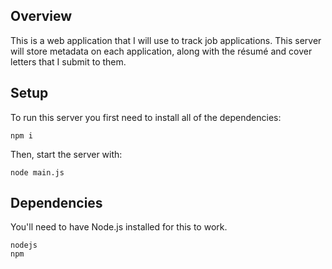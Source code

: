 ## Overview

This is a web application that I will use to track job applications. This
server will store metadata on each application, along with the résumé and
cover letters that I submit to them.

## Setup

To run this server you first need to install all of the dependencies:

```
npm i
```

Then, start the server with:

```
node main.js
```

## Dependencies

You'll need to have Node.js installed for this to work.

```
nodejs
npm
```

